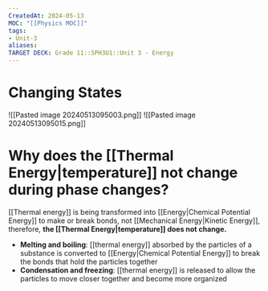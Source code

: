 ```yaml
---
CreatedAt: 2024-05-13
MOC: "[[Physics MOC]]"
tags:
- Unit-3
aliases:
TARGET DECK: Grade 11::SPH3U1::Unit 3 - Energy
---
```


# Changing States

![[Pasted image 20240513095003.png]]
![[Pasted image 20240513095015.png]]

# Why does the [[Thermal Energy|temperature]] not change during phase changes?
[[Thermal energy]] is being transformed into [[Energy|Chemical Potential Energy]] to make or break bonds, not [[Mechanical Energy|Kinetic Energy]], therefore, **the [[Thermal Energy|temperature]] does not change.**

- **Melting and boiling**: [[thermal energy]] absorbed by the particles of a substance is converted to [[Energy|Chemical Potential Energy]] to break the bonds that hold the particles together
- **Condensation and freezing**: [[thermal energy]] is released to allow the particles to move closer together and become more organized
<!--ID: 1715686690945-->
